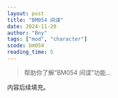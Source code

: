 ```yaml
---
layout: post
title: "BM054 间谍"
date: 2024-11-20
author: "Bny"
tags: ["mod", "character"]
scode: bm054
reading_time: 5
---
```


> 帮助你了解“BM054 间谍”功能...

内容后续填充。
